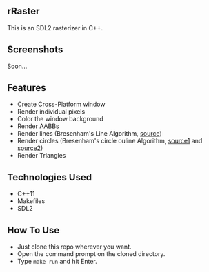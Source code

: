 ## rRaster

This is an SDL2 rasterizer in C++.

## Screenshots

Soon...

## Features

- Create Cross-Platform window
- Render individual pixels
- Color the window background
- Render AABBs
- Render lines (Bresenham's Line Algorithm, [source](https://youtu.be/y_SPO_b-WXk?si=SVX4SOGROpANxgFX))
- Render circles (Bresenham's circle ouline Algorithm, [source1](https://youtu.be/FTkO3ExDj3s?si=bIIEOSXufaHABDQi) and [source2](https://youtu.be/JtgQJT08J1g?si=K53YhH60jFwXi6FC))
- Render Triangles

## Technologies Used

- C++11
- Makefiles
- SDL2

## How To Use

- Just clone this repo wherever you want.
- Open the command prompt on the cloned directory.
- Type <code>make run</code> and hit Enter.
